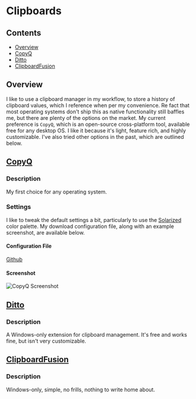 # Clipboards

## Contents
- [Overview](#overview)
- [CopyQ](#copyq)
- [Ditto](#ditto)
- [ClipboardFusion](#clipboardfusion)

## Overview
I like to use a clipboard manager in my workflow, to store a history of clipboard values, which I reference when per my convenience. Re fact that most operating systems don't ship this as native functionality still baffles me, but there are plenty of the options on the market. My current preference is `CopyQ`, which is an open-source cross-platform tool, available free for any desktop OS. I like it because it's light, feature rich, and highly customizable. I've also tried other options in the past, which are outlined below.

## [CopyQ](https://copyq.readthedocs.io/en/latest/)

### Description
My first choice for any operating system.

### Settings
I like to tweak the default settings a bit, particularly to use the [Solarized](https://ethanschoonover.com/solarized/) color palette. My download configuration file, along with an example screenshot, are available below.

#### Configuration File
[Github](https://github.com/efournier92/configs/blob/master/Clipboards/CopyQ/18-05-05.cpq)

#### Screenshot
![CopyQ Screenshot](https://github.com/efournier92/configs/blob/master/Clipboards/CopyQ/CopyQ_Screenshot.png)

## [Ditto](https://ditto-cp.sourceforge.io/)

### Description
A Windows-only extension for clipboard management. It's free and works fine, but isn't very customizable.

## [ClipboardFusion](https://www.clipboardfusion.com/)

### Description
Windows-only, simple, no frills, nothing to write home about.

